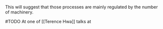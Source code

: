 This will suggest that those processes are mainly regulated by the number of machinery.


#TODO At one of [[Terence Hwa]] talks at 